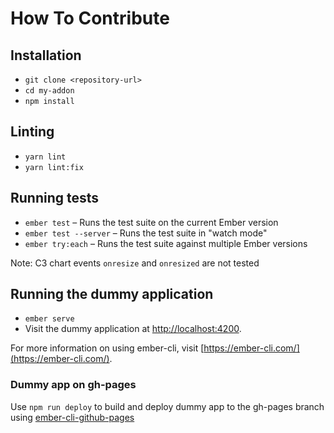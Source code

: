 # How To Contribute

## Installation

* `git clone <repository-url>`
* `cd my-addon`
* `npm install`

## Linting

* `yarn lint`
* `yarn lint:fix`

## Running tests

* `ember test` – Runs the test suite on the current Ember version
* `ember test --server` – Runs the test suite in "watch mode"
* `ember try:each` – Runs the test suite against multiple Ember versions

Note: C3 chart events `onresize` and `onresized` are not tested

## Running the dummy application

* `ember serve`
* Visit the dummy application at [http://localhost:4200](http://localhost:4200).

For more information on using ember-cli, visit [https://ember-cli.com/](https://ember-cli.com/).
### Dummy app on gh-pages
Use `npm run deploy` to build and deploy dummy app to the gh-pages branch using [ember-cli-github-pages](https://github.com/poetic/ember-cli-github-pages)
